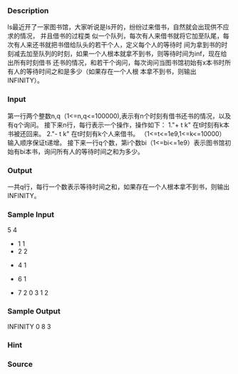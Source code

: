 
### Description
ls最近开了一家图书馆，大家听说是ls开的，纷纷过来借书，自然就会出现供不应求的情况， 并且借书的过程类
似一个队列，每次有人来借书就将它加至队尾，每次有人来还书就把书借给队头的若干个人，定义每个人的等待时
间为拿到书的时刻减去加至队列的时刻，如果一个人根本就拿不到书，则等待时间为inf，现在给出所有时刻借书
还书的情况，和若干个询问，每次询问当图书馆初始有x本书时所有人的等待时间之和是多少（如果存在一个人根
本拿不到书，则输出INFINITY）。


### Input
第一行两个整数n,q（1<=n,q<=100000),表示有n个时刻有借书还书的情况，以及有q个询问。
接下来n行，每行表示一个操作，操作如下：
1."+ t k" 在t时刻有k本书被还回来。
2."- t k" 在t时刻有k个人来借书。
（1<=t<=1e9,1<=k<=10000）
输入顺序保证t递增。
接下来一行q个数，第i个数bi（1<=bi<=1e9）表示图书馆初始有bi本书，询问所有人的等待时间之和为多少。


### Output
一共q行，每行一个数表示等待时间之和，如果存在一个人根本拿不到书，则输出INFINITY。


### Sample Input
5 4
- 1 1
- 2 2
+ 4 1
- 6 1
+ 7 2
0 3 1 2
### Sample Output
INFINITY
0
8
3
### Hint

### Source
